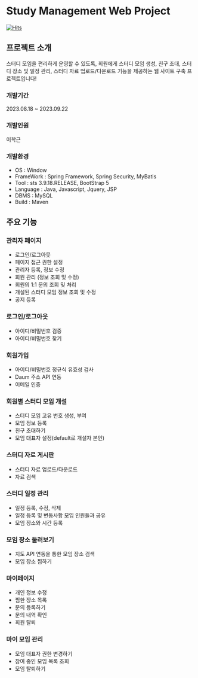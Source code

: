 # Study Management Web Project

[![Hits](https://hits.sh/github.com/hakGuenLee/StudyWebDevelopment.svg)](https://hits.sh/github.com/hakGuenLee/StudyWebDevelopment/)

## 프로젝트 소개
스터디 모임을 편리하게 운영할 수 있도록, 회원에게 스터디 모임 생성, 친구 초대, 스터디 장소 및 일정 관리, 스터디 자료 업로드/다운로드 기능을 제공하는
웹 사이트 구축 프로젝트입니다!

### 개발기간
2023.08.18 ~ 2023.09.22

### 개발인원
이학근
### 개발환경
- OS : Window
- FrameWork : Spring Framework, Spring Security, MyBatis
- Tool : sts 3.9.18.RELEASE, BootStrap 5
- Language : Java, Javascript, Jquery, JSP
- DBMS : MySQL
- Build : Maven

## 주요 기능

### 관리자 페이지
- 로그인/로그아웃
- 페이지 접근 권한 설정 
- 관리자 등록, 정보 수정
- 회원 관리 (정보 조회 및 수정)
- 회원의 1:1 문의 조회 및 처리
- 개설된 스터디 모임 정보 조회 및 수정
- 공지 등록

### 로그인/로그아웃
- 아이디/비밀번호 검증
- 아이디/비밀번호 찾기

### 회원가입
- 아이디/비밀번호 정규식 유효성 검사
- Daum 주소 API 연동
- 이메일 인증

### 회원별 스터디 모임 개설
- 스터디 모임 고유 번호 생성, 부여
- 모임 정보 등록
- 친구 초대하기
- 모임 대표자 설정(default로 개설자 본인)

### 스터디 자료 게시판
- 스터디 자료 업로드/다운로드
- 자료 검색

### 스터디 일정 관리 
- 일정 등록, 수정, 삭제
- 일정 등록 및 변동사항 모임 인원들과 공유
- 모임 장소와 시간 등록

### 모임 장소 둘러보기
- 지도 API 연동을 통한 모임 장소 검색
- 모임 장소 찜하기

### 마이페이지 
- 개인 정보 수정
- 찜한 장소 목록
- 문의 등록하기
- 문의 내역 확인
- 회원 탈퇴

### 마이 모임 관리 
- 모임 대표자 권한 변경하기
- 참여 중인 모임 목록 조회
- 모임 탈퇴하기 

  
